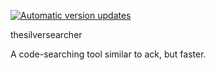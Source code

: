 [![Automatic version updates](https://github.com/ZOSOpenTools/thesilversearcherport/actions/workflows/bump.yml/badge.svg)](https://github.com/ZOSOpenTools/thesilversearcherport/actions/workflows/bump.yml)

thesilversearcher

A code-searching tool similar to ack, but faster.
